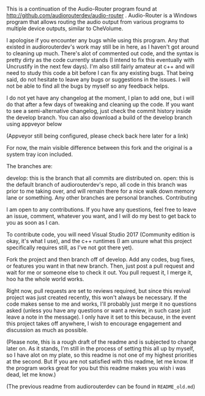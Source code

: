 
This is a continuation of the Audio-Router program found at http://github.com/audiorouterdev/audio-router . Audio-Router is a Windows program that allows routing the audio output from various programs to multiple device outputs, similar to CheVolume.


I apologise if you encounter any bugs while using this program. Any that existed in audiorouterdev's work may still be in here, as I haven't got around to cleaning up much. There's alot of commented out code, and the syntax is pretty dirty as the code currently stands (I intend to fix this eventually with Uncrustify in the next few days). I'm also still fairly amateur at c++ and will need to study this code a bit before I can fix any existing bugs. That being said, do not hesitate to leave any bugs or suggestions in the issues. I will not be able to find all the bugs by myself so any feedback helps. 

I do not yet have any changelog at the moment, I plan to add one, but i will do that after a few days of tweaking and cleaning up the code. If you want to see a semi-alternative changelog, just check the commit history inside the develop branch. You can also download a build of the develop branch using appveyor below

(Appveyor still being configured, please check back here later for a link)

For now, the main visible difference between this fork and the original is a system tray icon included.

The branches are:

develop: this is the branch that all commits are distributed on.
open: this is the default branch of audiorouterdev's repo, all code in this branch was prior to me taking over, and will remain there for a nice walk down memory lane or something.
Any other branches are personal branches.
Contributing

I am open to any contributions. If you have any questions, feel free to leave an issue, comment, whatever you want, and I will do my best to get back to you as soon as I can.

To contribute code, you will need Visual Studio 2017 (Community edition is okay, it's what I use), and the c++ runtimes (I am unsure what this project specifically requires still, as I've not got there yet).

Fork the project and then branch off of develop. Add any codes, bug fixes, or features you want in that new branch. Then, just post a pull request and wait for me or someone else to check it out. You pull request it, I merge it, hoo ha the whole world works.

Right now, pull requests are set to reviews required, but since this revival project was just created recently, this won't always be necessary. If the code makes sense to me and works, I'll probably just merge it no questions asked (unless you have any questions or want a review, in such case just leave a note in the message). I only have it set to this because, in the event this project takes off anywhere, I wish to encourage engagement and discussion as much as possible.

(Please note, this is a rough draft of the readme and is subjected to change later on. As it stands, I'm still in the process of setting this all up by myself, so I have alot on my plate, so this readme is not one of my highest priorities at the second. But If you are not satisfied with this readme, let me know. If the program works great for you but this readme makes you wish i was dead, let me know.)

(The previous readme from audiorouterdev can be found in `README_old.md`)
